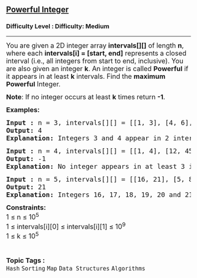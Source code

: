 <h2><a href="https://www.geeksforgeeks.org/problems/powerfull-integer--170647/1">Powerful Integer</a></h2><h3>Difficulty Level : Difficulty: Medium</h3><hr><div class="problems_problem_content__Xm_eO" bis_skin_checked="1"><p><span style="font-size: 18px;">You are given a 2D integer array <strong>intervals[][]</strong> of length <strong>n</strong>, where each <strong>intervals[i] = [start, end]</strong> represents a closed interval (i.e., all integers from start to end, inclusive). You are also given an integer <strong>k</strong>. An integer is called <strong>Powerful</strong> if it appears in at least <strong>k</strong> intervals. Find the <strong>maximum Powerful</strong> Integer.</span></p>
<p><span style="font-size: 18px;"><strong>Note</strong>: If no integer occurs at least <strong>k</strong> times return <strong>-1</strong>.</span></p>
<p><span style="font-size: 18px;"><strong>Examples:</strong></span></p>
<pre><span style="font-size: 18px;"><strong>Input : </strong>n = 3, intervals[][] = [[1, 3], [4, 6], [3, 4]], k = 2
<strong>Output: </strong>4
<strong>Explanation: </strong></span><span style="font-size: 18px;">Integers 3 and 4 appear in 2 intervals. The maximum is 4.</span></pre>
<pre><span style="font-size: 18px;"><strong>Input : </strong>n = 4, intervals[][] = [[1, 4], [12, 45], [3, 8], [10, 12]], k = 3
<strong>Output: </strong>-1
<strong>Explanation: </strong>No integer appears in at least 3 intervals.</span>
</pre>
<pre><span style="font-size: 18px;"><strong>Input : </strong>n = 5, intervals[][] = [[16, 21], [5, 8], [12, 17], [17, 29], [9, 24]], k = 3
<strong>Output: </strong>21
<strong>Explanation: </strong>Integers 16, 17, 18, 19, 20 and 21 appear in at least 3 intervals. The maximum is 21.</span></pre>
<p><span style="font-size: 18px;"><strong>Constraints:</strong><br>1 ≤ n ≤ 10<sup>5</sup><br>1 ≤ intervals[i][0] ≤ intervals[i][1] ≤ 10<sup>9</sup><br>1 ≤ k ≤ 10<sup>5</sup></span></p></div><br><p><span style=font-size:18px><strong>Topic Tags : </strong><br><code>Hash</code>&nbsp;<code>Sorting</code>&nbsp;<code>Map</code>&nbsp;<code>Data Structures</code>&nbsp;<code>Algorithms</code>&nbsp;